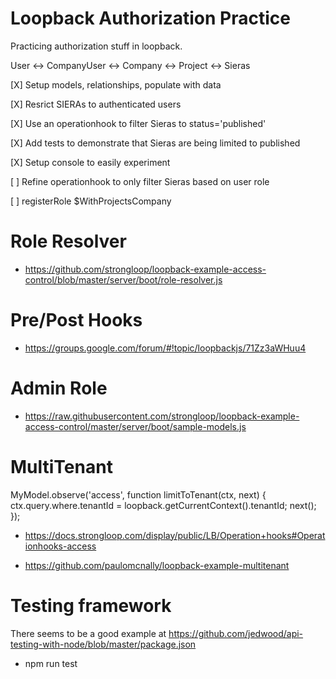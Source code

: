 # Loopback Authorization Practice

Practicing authorization stuff in loopback.

User <-> CompanyUser <-> Company <-> Project <-> Sieras

 [X] Setup models, relationships, populate with data

 [X] Resrict SIERAs to authenticated users

 [X] Use an operationhook to filter Sieras to status='published'

 [X] Add tests to demonstrate that Sieras are being limited to published

 [X] Setup console to easily experiment

 [ ] Refine operationhook to only filter Sieras based on user role

 [ ] registerRole $WithProjectsCompany




Role Resolver
==============

* https://github.com/strongloop/loopback-example-access-control/blob/master/server/boot/role-resolver.js

Pre/Post Hooks
==============

* https://groups.google.com/forum/#!topic/loopbackjs/71Zz3aWHuu4

Admin Role
==========

* https://raw.githubusercontent.com/strongloop/loopback-example-access-control/master/server/boot/sample-models.js

MultiTenant
===========

  MyModel.observe('access', function limitToTenant(ctx, next) {
    ctx.query.where.tenantId = loopback.getCurrentContext().tenantId;
    next();
  });

* https://docs.strongloop.com/display/public/LB/Operation+hooks#Operationhooks-access

* https://github.com/paulomcnally/loopback-example-multitenant

Testing framework
=================

There seems to be a good example at https://github.com/jedwood/api-testing-with-node/blob/master/package.json

* npm run test
